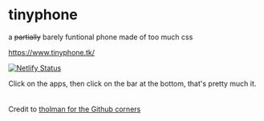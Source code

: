 # tinyphone
 a ~~partially~~ barely funtional phone made of too much css

https://www.tinyphone.tk/

[![Netlify Status](https://api.netlify.com/api/v1/badges/7a3b6f3d-f701-42fb-afc9-ba6c8ee48215/deploy-status)](https://app.netlify.com/sites/tinyphone/deploys)

Click on the apps, then click on the bar at the bottom, that's pretty much it. 
\
\
\
Credit to [tholman for the Github corners](https://github.com/tholman/github-corners)
